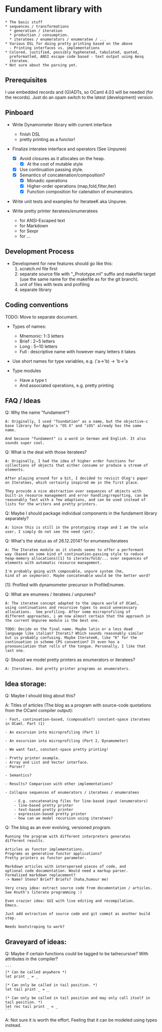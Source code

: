 # Fundament library with
	* The basic stuff
	* sequences / transformations
	  * generation / iteration
	  * production / consumption.
	  * iteratees / enumerators / enumeratee / ...
	* Various DSL for doing pretty printing based on the above
	  - Printing interfaces vs. implementations
	* Colored, justified, possibly hyphenated, tabulated, quoted,
      preformatted, ANSI escape code based - text output using Aesq
      iteratee.
	* Not sure about the parsing yet.
	
## Prerequisites

I use embedded records and (G)ADTs, so OCaml 4.03 will be needed (for
the records). Just do an opam switch to the latest (development)
version.
	
## Pinboard

- Write Dynamometer library with current interface
  * finish DSL
  * pretty printing as a functor!

- Finalize interatee interface and operators (See Unpuree)
  - [X] Avoid closures as it allocates on the heap.
	  - [X] At the cost of mutable style
  - [X] Use continuation passing style.
  - [X] Semantics of concatenation/composition?
	  - [X] Monadic operations
	  - [X] Higher-order operations (map,fold,filter,iter)
	  - [X] Function composition for catenation of enumerators.

- Write unit tests and examples for IterateeK aka Unpuree.

- Write pretty printer iteratees/enumeratees
  * for ANSI-Escaped text
  * for Markdown
  * for Sexpr
  * for ...
  
## Development Process

- Development for new features should go like this:
  1. scratch.ml file first
  2. separate source file with "_Prototype.ml" suffix and makefile
     target (use the same name for the makefile as for the git branch).
  3. unit of files with tests and profiling
  4. separate library
  
## Coding conventions

TODO: Move to separate document.

* Types of names:
	- Mnemonic: 1-3 letters
	- Brief : 2~5 letters
	- Long : 5~10 letters
	- Full : descriptive name with however many letters it takes

* Use short names for type variables, e.g. ('a->'b) -> 'b->'a

*  Type modules
   * Have a type t
   * And associated operations, e.g. pretty printing

## FAQ / Ideas

Q: Why the name "fundament"?

	A: Originally, I used "foundation" as a name, but the objective-c
    base library for Apple's "OS X" and "iOS" already has the same
    name.
	
	And because "fundament" is a word in German and English. It also
    sounds super cool.
	
Q: What is the deal with those iteratees?
	
	A: Originally, I had the idea of higher order functions for
    collections of objects that either consume or produce a stream of
    elements.
	
	After playing around for a bit, I decided to revisit Oleg's paper
    on Iteratees, which certainly inspired me in the first place.
	
	They provide a nice abstraction over sequences of objects with
    built-in resource management and error handling/reporting, can be
    reasonably fast with a few adaptions, and can be used instead of
    lists for the writers and pretty printers.
	
Q: Maybe I should package individual components in the fundament
library separately?
	
	A: Since this is still in the prototyping stage and I am the sole
    user, I simply do not see the need (yet).

Q: What's the status as of 26.12.2014? for enumees/iteratees

	A: The Iteratee module as it stands seems to offer a performant
    way (based on some kind of continuation-passing style to reduce
    heap-memory allocations)[1] to iterate/fold/... over sequences of
    elements with automatic resource management.
	
	I'm probably going with composable, unpure system (hm,
    kind of an oxymoron). Maybe concatenable would be the better word?

[1]: Profiled with dynamometer precursor in ProfileEnumee.

Q: What are enumees / iteratees / unpurees?

	A: The iteratee concept adapted to the impure world of OCaml,
	using continuations and recursive types to avoid unnecessary
	allocations.  See profiling. After some microprofiling of
	different approaches, i am now almost certain that the approach in
	the current Unpuree module is the best one.
	
	TODO: Decide on the final name. Maybe latin or a less dead
    language like italian? Iterati? Which sounds reasonably similar
    but is probably confusing. Maybe IterateeK, like "K" for the
    continuation in scheme CPS convention? It even has a
    pronounciation that rolls of the tongue. Personally, I like that
    last one.

Q: Should we model pretty printers as enumerators or iteratees?

	A: Iteratees. And pretty printer programs as enumerators.

## Idea storage:

Q: Maybe I should blog about this?

A: Titles of articles (The blog as a program with source-code quotations from the OCaml compiler output):

	- Fast, continuation-based, (composable?) constant-space iteratees
    in OCaml. Part (1)
	
	- An excursion into microprofiling (Part 1)
	
	- An excursion into microprofiling (Part 2, Dynamometer)
	
	- We want fast, constant-space pretty printing!
	
	- Pretty printer example.
	- Array and List and Vector interface.
	- Parser?
	
	- Semantics?
	
	- Results? Comparison with other implementations?
	
	- Collapse sequences of enumerators / iteratees / enumeratees
	
		- E.g. concatenating files for line-based input (enumerators)
		- line-based pretty printer
		- text-based pretty printer
		- expression-based pretty printer
		- how can we model recursion using iteratees?
		
Q: The blog as an ever evolving, versioned program.

	Running the program with different interpreters generates
    different results.
	
	Articles as functor implementations.
	Programs as generative functor applications?
	Pretty printers as functor parameter.
	
	Markdown articles with interspersed pieces of code, and
    optional code documentation. Would need a markup parser.
	Formalized markdown replacement?
	-> Name? Steno? Brief? Briefs? (haha,humour me)
	
	Very crazy idea: extract source code from documentation / articles.
	See Knuth's literate programming :)
	
	Even crazier idea: GUI with live editing and recompilation.
	Emacs.
	
	Just add extraction of source code and git commit as another build
    step.
	
	Needs bootstraping to work?


## Graveyard of ideas:

Q: Maybe if certain functions could be tagged to be tailrecursive?
With attributes in the compiler?

	```
	(* Can be called anywhere *)
	let print _ = _

	(* Can only be called in tail position. *)
	let tail print _ = _

	(* Can only be called in tail position and may only call itself in
	tail position. *)
	let rec tail print _ = _
	```

A: Not sure it is worth the effort. Feeling that it can be modeled
using types instead.

